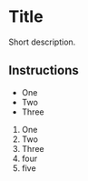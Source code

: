 # Title
Short description.


## Instructions
- One
- Two
- Three

1. One
2. Two
3. Three
4. four
5. five

